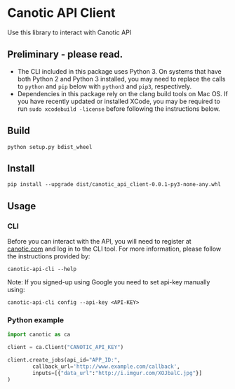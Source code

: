 # Canotic API Client

Use this library to interact with Canotic API

## Preliminary - please read.

- The CLI included in this package uses Python 3. On systems that have both Python 2 and Python 3 installed, you may need to replace the calls to `python` and `pip` below with `python3` and `pip3`, respectively.
- Dependencies in this package rely on the clang build tools on Mac OS. If you have recently updated or installed XCode, you may be required to run `sudo xcodebuild -license` before following the instructions below.

## Build

```
python setup.py bdist_wheel
```

## Install

```
pip install --upgrade dist/canotic_api_client-0.0.1-py3-none-any.whl
```

## Usage

### CLI

Before you can interact with the API, you will need to register at [canotic.com](https://canotic.com) and log in to the CLI tool. For more information, please follow the instructions provided by:

```
canotic-api-cli --help
```
Note: If you signed-up using Google you need to set api-key manually using:
```
canotic-api-cli config --api-key <API-KEY>
```
### Python example

```python
import canotic as ca

client = ca.Client("CANOTIC_API_KEY")

client.create_jobs(api_id="APP_ID:",
		callback_url='http://www.example.com/callback',
		inputs=[{"data_url":"http://i.imgur.com/XOJbalC.jpg"}]
)

```
